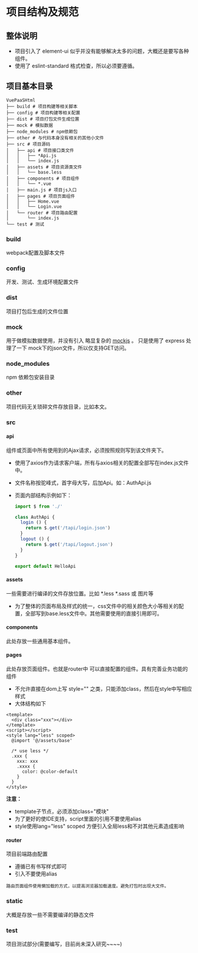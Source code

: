 # 项目结构及规范

## 整体说明
* 项目引入了 element-ui 似乎并没有能够解决太多的问题，大概还是要写各种组件。
* 使用了 eslint-standard 格式检查，所以必须要遵循。

## 项目基本目录
```text
VuePaaSHtml
├── build # 项目构建等相关脚本
├── config # 项目构建等相关配置
├── dist # 项目打包文件生成位置 
├── mock # 模拟数据
├── node_modules # npm依赖包
├── other # 与代码本身没有相关的其他小文件
├── src # 项目源码
│   ├── api # 项目接口类文件
│   │   ├── *Api.js
│   │   └── index.js
│   ├── assets # 项目资源类文件
│   │   └── base.less
│   ├── components # 项目组件
│   │   └── *.vue
│   ├── main.js # 项目js入口
│   ├── pages # 项目页面组件
│   │   ├── Home.vue
│   │   └── Login.vue
│   └── router # 项目路由配置
│       └── index.js
└── test # 测试
```

### build
webpack配置及脚本文件

### config
开发、测试、生成环境配置文件

### dist
项目打包后生成的文件位置

### mock
用于做模拟数据使用，并没有引入 略显复杂的 [mockjs](http://mockjs.com/) 。
只是使用了 express 处理了一下 mock下的json文件，所以仅支持GET访问。

### node_modules
npm 依赖包安装目录

### other
项目代码无关琐碎文件存放目录，比如本文。

### src

#### api
组件或页面中所有使用到的Ajax请求，必须按照规则写到该文件夹下。
* 使用了axios作为请求客户端，所有与axios相关的配置全部写在index.js文件中。
* 文件名称按驼峰式，首字母大写，后加Api。如：AuthApi.js
* 页面内部结构示例如下：

  ```javascript
  import $ from './'
  
  class AuthApi {
    login () {
      return $.get('/tapi/login.json')
    }
    logout () {
      return $.get('/tapi/logout.json')
    }
  }
  
  export default HelloApi
  ```

#### assets
一些需要进行编译的文件存放位置。比如 *.less *.sass 或 图片等
* 为了整体的页面布局及样式的统一，css文件中的相关颜色大小等相关的配置，全部写到base.less文件中。其他需要使用的直接引用即可。

#### components
此处存放一些通用基本组件。

#### pages
此处存放页面组件。也就是router中 可以直接配置的组件。具有完善业务功能的组件
* 不允许直接在dom上写 style="" 之类，只能添加class，然后在style中写相应样式
* 大体结构如下

```vue
<template>
  <div class="xxx"></div>
</template>
<script></script>
<style lang="less" scoped>
  @import '@/assets/base'
  
  /* use less */
  .xxx {
    xxx: xxx
    .xxxx {
      color: @color-default
    }
  }
</style>
```
  **注意：**
  * template子节点，必须添加class="模块"
  * 为了更好的使IDE支持，script里面的引用不要使用alias
  * style使用lang="less" scoped 方便引入全局less和不对其他元素造成影响

#### router
项目前端路由配置
* 遵循已有书写样式即可
* 引入不要使用alias

```text
路由页面组件使用懒加载的方式，以提高浏览器加载速度。避免打包时出现大文件。
```

### static
大概是存放一些不需要编译的静态文件

### test
项目测试部分(需要编写，目前尚未深入研究~~~~)
